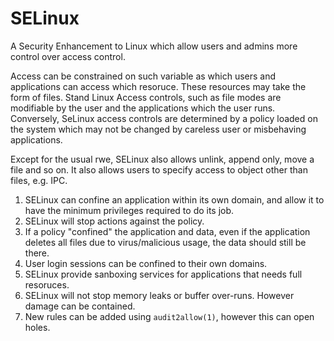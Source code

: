 # SELinux

A Security Enhancement to Linux which allow users and admins more control over access control.

Access can be constrained on such variable as which users and applications can access which resoruce. These resources may take the form of files. Stand Linux Access controls, such as file modes are modifiable by the user and the applications which the user runs. Conversely, SeLinux access controls are determined by a policy loaded on the system which may not be changed by careless user or misbehaving applications.

Except for the usual rwe, SELinux also allows unlink, append only, move a file and so on. It also allows users to specify access to object other than files, e.g. IPC.

1. SELinux can confine an application within its own domain, and allow it to have the minimum privileges required to do its job.
2. SELinux will stop actions against the policy.
3. If a policy "confined" the application and data, even if the application deletes all files due to virus/malicious usage, the data should still be there.
4. User login sessions can be confined to their own domains.
5. SELinux provide sanboxing services for applications that needs full resoruces.
6. SELinux will not stop memory leaks or buffer over-runs. However damage can be contained.
7. New rules can be added using `audit2allow(1)`, however this can open holes.


